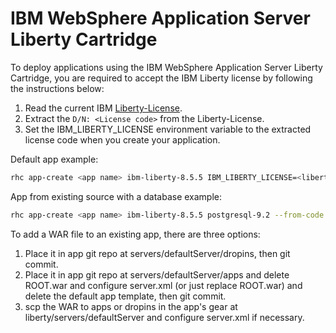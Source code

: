 IBM WebSphere Application Server Liberty Cartridge
==================================================

To deploy applications using the IBM WebSphere Application Server Liberty Cartridge, you are required to accept the IBM Liberty license by following the instructions below:

1. Read the current IBM [Liberty-License][].
2. Extract the `D/N: <License code>` from the Liberty-License.
3. Set the IBM_LIBERTY_LICENSE environment variable to the extracted license code when you create your application.

Default app example:

```bash
rhc app-create <app name> ibm-liberty-8.5.5 IBM_LIBERTY_LICENSE=<liberty license code>
```

App from existing source with a database example:

```bash
rhc app-create <app name> ibm-liberty-8.5.5 postgresql-9.2 --from-code git@9.37.205.4:mtpeters-us/openshift-acmeair.git --timeout 300 IBM_LIBERTY_LICENSE=<liberty license code>
```

To add a WAR file to an existing app, there are three options:

1. Place it in app git repo at servers/defaultServer/dropins, then git commit. 
2. Place it in app git repo at servers/defaultServer/apps and delete ROOT.war and configure server.xml (or just replace ROOT.war) and delete the default app template, then git commit.
3. scp the WAR to apps or dropins in the app's gear at liberty/servers/defaultServer and configure server.xml if necessary.


[Liberty-License]: http://public.dhe.ibm.com/ibmdl/export/pub/software/websphere/wasdev/downloads/wlp/8.5.5.1/lafiles/runtime//en.html
